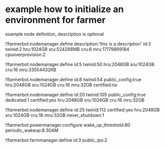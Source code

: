
# example how to initialize an environment for farmer


example node definition, description is optional

!!farmerbot.nodemanager.define
    description:'this is a description'
    id:3 
    twinid:2
    hru:1024GB
    sru:524288MB
    cru:8
    mru:17179869184
    cpuoverprovision:2

!!farmerbot.nodemanager.define
    id:5
    twinid:50
    hru:2048GB
    sru:1024GB
    cru:16
    mru:33554432KB

!!farmerbot.nodemanager.define
    id:8
    twinid:54
    public_config:true
    hru:2048GB
    sru:1024GB
    cru:16
    mru:32GB
    certified:no

!!farmerbot.nodemanager.define
    id:20
    twinid:105
    public_config:true
    dedicated:1
    certified:yes
    hru:2048GB
    sru:1024GB
    cru:16
    mru:32GB

!!farmerbot.nodemanager.define
    id:25
    twinid:112
    certified:yes
    hru:2048GB
    sru:1024GB
    cru:16
    mru:32GB
    never_shutdown:1

!!farmerbot.powermanager.configure
    wake_up_threshold:80
    periodic_wakeup:8:30AM


!!farmerbot.farmmanager.define
    id:3
    public_ips:2